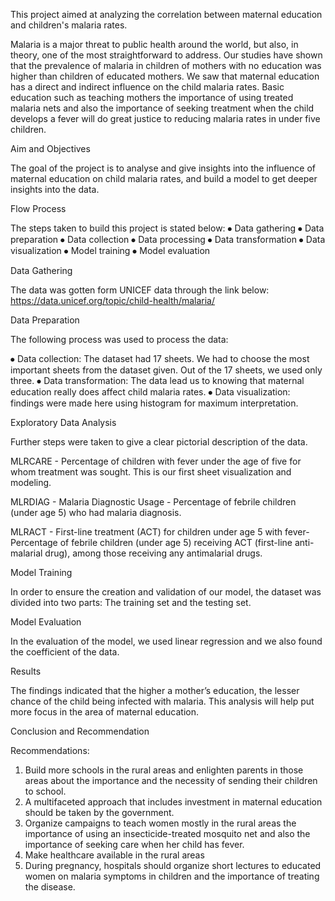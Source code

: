 This project aimed at analyzing the correlation between maternal education and children's malaria rates. 

Malaria is a major threat to public health around the world, but also, in theory, one of the most straightforward to address. Our studies have shown that the prevalence of malaria in children of mothers with no education was higher than children of educated mothers. We saw that maternal education has a direct and indirect influence on the child malaria rates. Basic education such as teaching mothers the importance of using treated malaria nets and also the importance of seeking treatment when the child develops a fever will do great justice to reducing malaria rates in under five children. 


Aim and Objectives 

The goal of the project is to analyse and give insights into the influence of maternal education on child malaria rates, and build a model to get deeper insights into the data.

Flow Process

The steps taken to build this project is stated below:
⦁	Data gathering
⦁	Data preparation 
⦁	Data collection 
⦁	Data processing 
⦁	Data transformation 
⦁	Data visualization 
⦁	Model training 
⦁	Model evaluation 

Data Gathering 

The data was gotten form UNICEF data through the link below:  https://data.unicef.org/topic/child-health/malaria/

Data Preparation 

The following process was used to process the data:

⦁	Data collection: The dataset had 17 sheets. We had to choose the most important sheets from the dataset given. Out of the 17 sheets, we used only three. 
⦁	Data transformation: The data lead us to knowing that maternal education really does affect child malaria rates. 
⦁	Data visualization: findings were made here using histogram for maximum interpretation.

Exploratory Data Analysis 

Further steps were taken to give a clear pictorial description of the data.

MLRCARE - Percentage of children with fever  under the age of five for whom treatment was sought. This is our first sheet visualization and modeling.

MLRDIAG - Malaria Diagnostic Usage - Percentage of febrile children (under age 5) who had malaria diagnosis.

MLRACT - First-line treatment (ACT) for children under age 5 with fever- Percentage of febrile children (under age 5) receiving ACT (first-line anti- malarial drug), among those receiving any antimalarial drugs. 

Model Training 

In order to ensure the creation and validation of our model, the dataset was divided into two parts: The training set and the testing set. 

Model Evaluation 

In the evaluation of the model, we used linear regression and we also found the coefficient of the data. 

Results

The findings indicated that the higher a mother’s education, the lesser chance of the child being infected with malaria. This analysis will help put more focus in the area of maternal education. 

Conclusion and Recommendation

Recommendations:

1. Build more schools in the rural areas and enlighten parents in those areas about the importance and the necessity of sending their children to school.
2. A multifaceted approach that includes investment in maternal education should be taken by the government.
3. Organize campaigns to teach women mostly in the rural areas the importance of using an insecticide-treated mosquito net and also the importance of seeking care when her child has fever.
4. Make healthcare available in the rural areas
5. During pregnancy, hospitals should organize short lectures to educated women on malaria symptoms in children and the importance of treating the disease.
